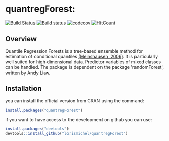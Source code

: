 # quantregForest: 
 
[![Build Status](https://travis-ci.org/lorismichel/quantregForest.svg?branch=master)](https://travis-ci.org/lorismichel/quantregForest)
[![Build status](https://ci.appveyor.com/api/projects/status/8ea2sqbnfq9rsu1s/branch/master?svg=true)](https://ci.appveyor.com/project/lorismichel/quantregforest/branch/master)
[![codecov](https://codecov.io/gh/lorismichel/quantregForest/branch/master/graph/badge.svg)](https://codecov.io/gh/lorismichel/quantregForest)
[![HitCount](http://hits.dwyl.io/lorismichel/quantregForest.svg)](http://hits.dwyl.io/lorismichel/quantregForest)
## Overview

Quantile Regression Forests is a tree-based ensemble
method for estimation of conditional quantiles [(Meinshausen, 2006)](http://stat.ethz.ch/~nicolai/quantregforests.pdf). It is
particularly well suited for high-dimensional data. Predictor
variables of mixed classes can be handled. The package is
dependent on the package 'randomForest', written by Andy Liaw.

## Installation

you can install the official version from CRAN using the command:

``` r
install.packages("quantregForest")
```

if you want to have access to the development on github you can use:

``` r
install.packages("devtools")
devtools::install_github("lorismichel/quantregForest")
```
